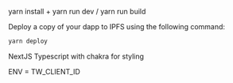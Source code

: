 yarn install + yarn run dev / yarn run build

Deploy a copy of your dapp to IPFS using the following command:

```bash
yarn deploy
```

NextJS Typescript with chakra for styling 

ENV = TW_CLIENT_ID

